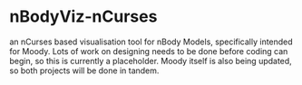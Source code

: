 # nBodyViz-nCurses
an nCurses based visualisation tool for nBody Models, specifically intended for
Moody.
Lots of work on designing needs to be done before coding can begin, so this is
currently a placeholder. 
Moody itself is also being updated, so both projects will be done in tandem.
